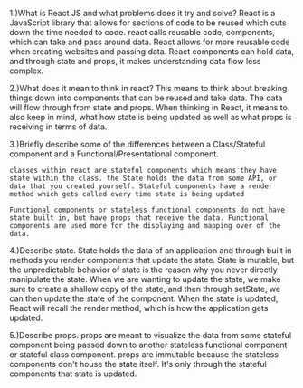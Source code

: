 1.)What is React JS and what problems does it try and solve?
    React is a JavaScript library that allows for sections of code to be reused which cuts down the time needed to code. react calls reusable code, components, which can take and pass around data. React allows for more reusable code when creating websites and passing data. React components can hold data, and through state and props, it makes understanding data flow less complex.

2.)What does it mean to think in react?
    This means to think about breaking things down into components that can be reused and take data. The data will flow through from state and props. When thinking in React, it means to also keep in mind, what how state is being updated as well as what props is receiving in terms of data.

3.)Briefly describe some of the differences between a Class/Stateful component and a Functional/Presentational component.

    classes within react are stateful components which means they have state within the class. the State holds the data from some API, or data that you created yourself. Stateful components have a render method which gets called every time state is being updated

    Functional components or stateless functional components do not have state built in, but have props that receive the data. Functional components are used more for the displaying and mapping over of the data.


4.)Describe state.
    State holds the data of an application and through built in methods you render components that update the state. State is mutable, but the unpredictable behavior of state is the reason why you never directly manipulate the state. When we are wanting to update the state, we make sure to create a shallow copy of the state, and then through setState, we can then update the state of the component.
    When the state is updated, React will recall the render method, which is how the application gets updated.

5.)Describe props.
    props are meant to visualize the data from some stateful component being passed down to another stateless functional component or stateful class component. props are immutable because the stateless components don't house the state itself. It's only through the stateful components that state is updated.